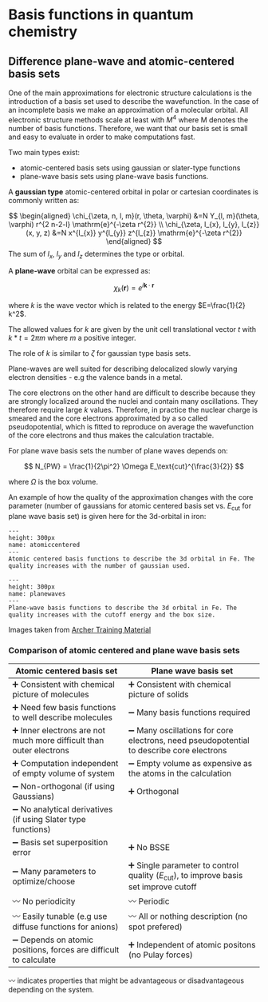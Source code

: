 # Basis functions in quantum chemistry


## Difference plane-wave and atomic-centered basis sets

One of the main approximations for electronic structure calculations is the introduction of a basis set used to describe the wavefunction. 
In the case of an incomplete basis we make an approximation of a molecular orbital. All electronic structure methods scale at least with $M^4$ where M denotes the number of basis functions. 
Therefore, we want that our basis set is small and easy to evaluate in order to make computations fast. 

Two main types exist: 
- atomic-centered basis sets using gaussian or slater-type functions
- plane-wave basis sets using plane-wave basis functions. 

A **gaussian type** atomic-centered orbital in polar or cartesian coordinates is commonly written as:

$$
\begin{aligned}
\chi_{\zeta, n, l, m}(r, \theta, \varphi) &=N Y_{l, m}(\theta, \varphi) r^{2 n-2-l} \mathrm{e}^{-\zeta r^{2}} \\
\chi_{\zeta, l_{x}, l_{y}, l_{z}}(x, y, z) &=N x^{l_{x}} y^{l_{y}} z^{l_{z}} \mathrm{e}^{-\zeta r^{2}}
\end{aligned}
$$
The sum of $l_x$, $l_y$ and $l_z$ determines the type or orbital. 

A **plane-wave** orbital can be expressed as:

$$
\chi_{k}(\mathbf{r})=e^{i \mathbf{k} \cdot \mathbf{r}}
$$

where $k$ is the wave vector which is related to the energy $E=\frac{1}{2} k^2$. 

The allowed values for $k$ are given by the unit cell translational vector $t$ with $k*t = 2\pi m$ where $m$ a positive integer. 

The role of $k$ is similar to $\zeta$ for gaussian type basis sets. 


Plane-waves are well suited for describing delocalized slowly varying electron densities - e.g the valence bands in a metal. 

The core electrons on the other hand are difficult to describe because they are strongly localized around the nuclei and contain many oscillations. They therefore require large $k$ values. Therefore, in practice the nuclear charge is smeared and the core electrons approximated by a so called pseudopotential, which is fitted to reproduce on average the wavefunction of the core electrons and thus makes the calculation tractable. 


For plane wave basis sets the number of plane waves depends on:

$$
N_{PW} = \frac{1}{2\pi^2} \Omega E_\text{cut}^{\frac{3}{2}}
$$

where $\Omega$ is the box volume.

An example of how the quality of the approximation changes with the core parameter (number of gaussians for atomic centered basis set vs. $E_\text{cut}$ for plane wave basis set) is given here for the 3d-orbital in iron: 

```{figure} ../images/atomic_centered_basisset.png
---
height: 300px
name: atomiccentered
---
Atomic centered basis functions to describe the 3d orbital in Fe. The quality increases with the number of gaussian used.
```

```{figure} ../images/plane_wave_basis_set.png
---
height: 300px
name: planewaves
---
Plane-wave basis functions to describe the 3d orbital in Fe. The quality increases with the cutoff energy and the box size.
```
Images taken from [Archer Training Material](https://www.archer.ac.uk/training/course-material/2014/04/PMMP_UCL/Slides/castep_1.pdf)

### Comparison of atomic centered and plane wave basis sets

| Atomic centered basis set       | Plane wave basis set                                         |
|-----------------|-------------------------------------------|
| ➕ Consistent with chemical picture of molecules| ➕ Consistent with chemical picture of solids  |
| ➕ Need few basis functions to well describe molecules              | ➖ Many basis functions required                              |
| ➕ Inner electrons are not much more difficult than outer electrons | ➖ Many oscillations for core electrons, need pseudopotential to describe core electrons |
|  ➕ Computation independent of empty volume of system  | ➖ Empty volume as expensive as the atoms in the calculation |
| ➖ Non-orthogonal (if using Gaussians)                              | ➕ Orthogonal                                                     |
| ➖ No analytical derivatives (if using Slater type functions)                                                                  |                                                              |
| ➖ Basis set superposition error                                                                  | ➕ No BSSE                                                             |
| ➖ Many parameters to optimize/choose   | ➕ Single parameter to control quality ($E_\text{cut}$), to improve basis set improve cutoff                                                           |
| 〰️ No periodicity                      |  〰️ Periodic                                               |
|  〰️ Easily tunable (e.g use diffuse functions for anions)                                                                 |  〰️ All or nothing description (no spot prefered)                                                      |
| ➖ Depends on atomic positions, forces are difficult to calculate                                                               |  ➕ Independent of atomic positons (no Pulay forces)                                                           |

〰️ indicates properties that might be advantageous or disadvantageous depending on the system.  
